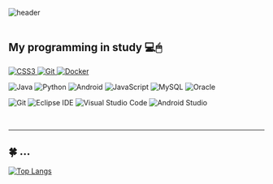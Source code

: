 ![header](https://capsule-render.vercel.app/api?type=waving&color=auto&height=300&section=header&text=안녕하세요%20🙋‍♂️&fontSize=90&animation=fadeIn&fontAlignY=38&desc=세명대학교%20정보통신학부에%20재학중인%20유현영의%20Github%20공간입니다!!&descAlignY=51&descAlign=62)  
<br />
<h2> My programming in study 💻🖱 </h2>

</a>
<a href = "https://www.w3schools.com/js/default.asp"><img alt="CSS3" src="https://img.shields.io/badge/JavaScriipt-F7DF1E?style=for-the-badge&logo=JavaScript&logoColor=black" />
</a>
<a href = "https://git-scm.com"><img alt="Git" src="https://img.shields.io/badge/Git-F05032?style=for-the-badge&logo=Git&logoColor=ffffff" />
</a>
<a href = "https://www.docker.com"><img alt="Docker" src="https://img.shields.io/badge/Docker-007ACC?style=for-the-badge&logo=Docker&logoColor=white" />
</a>

![Java](https://img.shields.io/badge/Java-007396.svg?&style=for-the-badge&logo=Java&logoColor=white)
![Python](https://img.shields.io/badge/Python-3776AB.svg?&style=for-the-badge&logo=Python&logoColor=white)
![Android](https://img.shields.io/badge/Android-3DDC84.svg?&style=for-the-badge&logo=Android&logoColor=white)
![JavaScript](https://img.shields.io/badge/JavaScript-F7DF1E.svg?&style=for-the-badge&logo=JavaScript&logoColor=white)
![MySQL](https://img.shields.io/badge/MySQL-4479A1.svg?&style=for-the-badge&logo=MySQL&logoColor=white)
![Oracle](https://img.shields.io/badge/Oracle-F80000.svg?&style=for-the-badge&logo=Oracle&logoColor=white)

![Git](https://img.shields.io/badge/Git-F05032.svg?&style=for-the-badge&logo=Git&logoColor=white)
![Eclipse IDE](https://img.shields.io/badge/Eclipse%20IDE-2C2255.svg?&style=for-the-badge&logo=Eclipse%20IDE&logoColor=white)
![Visual Studio Code](https://img.shields.io/badge/Visual%20Studio%20Code-007ACC.svg?&style=for-the-badge&logo=Visual%20Studio%20Code&logoColor=white)
![Android Studio](https://img.shields.io/badge/Android%20Studio-3DDC84.svg?&style=for-the-badge&logo=Android%20Studio&logoColor=white)

<br />
<hr>

## 🍀 ...
[![Top Langs](https://github-readme-stats.vercel.app/api/top-langs/?username=yuhyeonyoung&layout=compact)](https://github.com/yuhyeonyoung/github-readme-stats)

